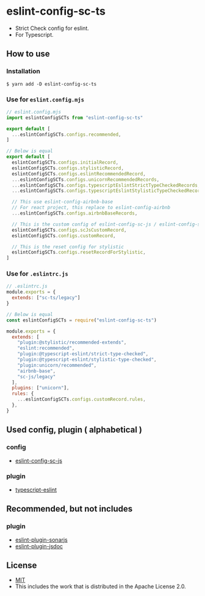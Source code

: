 # eslint-config-sc-ts
- Strict Check config for eslint.
- For Typescript.

## How to use
### Installation

```shell
$ yarn add -D eslint-config-sc-ts
```

### Use for `eslint.config.mjs`

```javascript
// eslint.config.mjs
import eslintConfigSCTs from "eslint-config-sc-ts"

export default [
  ...eslintConfigSCTs.configs.recommended,
]

// Below is equal
export default [
  eslintConfigSCTs.configs.initialRecord,
  eslintConfigSCTs.configs.stylisticRecord,
  eslintConfigSCTs.configs.eslintRecommendedRecord,
  ...eslintConfigSCTs.configs.unicornRecommendedRecords,
  ...eslintConfigSCTs.configs.typescriptEslintStrictTypeCheckedRecords,
  ...eslintConfigSCTs.configs.typescriptEslintStylisticTypeCheckedRecords,

  // This use eslint-config-airbnb-base
  // For react project, this replace to eslint-config-airbnb
  ...eslintConfigSCTs.configs.airbnbBaseRecords,

  // This is the custom config of eslint-config-sc-js / eslint-config-sc-ts
  eslintConfigSCTs.configs.scJsCustomRecord,
  eslintConfigSCTs.configs.customRecord,

  // This is the reset config for stylistic
  eslintConfigSCTs.configs.resetRecordForStylistic,
]
```

### Use for `.eslintrc.js`

```javascript
// .eslintrc.js
module.exports = {
  extends: ["sc-ts/legacy"]
}

// Below is equal
const eslintConfigSCTs = require("eslint-config-sc-ts")

module.exports = {
  extends: [
    "plugin:@stylistic/recommended-extends",
    "eslint:recommended",
    "plugin:@typescript-eslint/strict-type-checked",
    "plugin:@typescript-eslint/stylistic-type-checked",
    "plugin:unicorn/recommended",
    "airbnb-base",
    "sc-js/legacy"
  ],
  plugins: ["unicorn"],
  rules: {
    ...eslintConfigSCTs.configs.customRecord.rules,
  },
}
```

## Used config, plugin ( alphabetical )
### config
- [eslint-config-sc-js](https://www.npmjs.com/package/eslint-config-sc-js)

### plugin
- [typescript-eslint](https://www.npmjs.com/package/typescript-eslint)

## Recommended, but not includes
### plugin
- [eslint-plugin-sonarjs](https://www.npmjs.com/package/eslint-plugin-sonarjs)
- [eslint-plugin-jsdoc](https://www.npmjs.com/package/eslint-plugin-jsdoc)

## License
- [MIT](LICENSE)
- This includes the work that is distributed in the Apache License 2.0.
